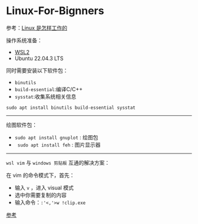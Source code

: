 # Linux-For-Bignners

参考：[Linux 是怎样工作的](https://book.douban.com/subject/35768243/?from=tag)

操作系统准备：
* [WSL2](https://learn.microsoft.com/zh-cn/windows/wsl/install-manual#step-4---download-the-linux-kernel-update-package)
* Ubuntu 22.04.3 LTS

同时需要安装以下软件包：

* `binutils`
* `build-essential`:编译C/C++
* `sysstat`:收集系统相关信息

``
sudo apt install binutils build-essential sysstat
``

---

绘图软件包：

* `sudo apt install gnuplot` : 绘图包
* ` sudo apt install feh` : 图片显示器

---

`wsl vim` 与 `windows 剪贴板` 互通的解决方案：

在 vim 的命令模式下，首先：

* 输入 `v` ，进入 visual 模式
* 选中你需要复制的内容
* 输入命令：`:'<,'>w !clip.exe`

[参考](https://blog.csdn.net/AngelLover2017/article/details/122072001)
